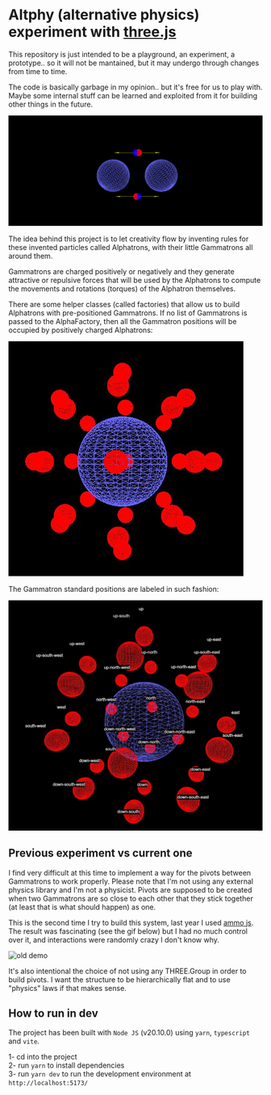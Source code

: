 # Altphy (alternative physics) experiment with [three.js](https://threejs.org/)

This repository is just intended to be a playground, an experiment, a prototype.. so it will not be mantained, but it may undergo through changes from time to time.

The code is basically garbage in my opinion.. but it's free for us to play with. Maybe some internal stuff can be learned and exploited from it for building other things in the future.

![demo](docs/assets/altphy-simple-demo.gif)

The idea behind this project is to let creativity flow by inventing rules for these invented particles called Alphatrons, with their little Gammatrons all around them.

Gammatrons are charged positively or negatively and they generate attractive or repulsive forces that will be used by the Alphatrons to compute the movements and rotations (torques) of the Alphatron themselves.

There are some helper classes (called factories) that allow us to build Alphatrons with pre-positioned Gammatrons. If no list of Gammatrons is passed to the AlphaFactory, then all the Gammatron positions will be occupied by positively charged Alphatrons:

![gamma positions](docs/assets/gamma-positions-no-labels.jpg)

The Gammatron standard positions are labeled in such fashion:

![gamma labels](docs/assets/gamma-positions.jpg)

## Previous experiment vs current one

I find very difficult at this time to implement a way for the pivots between Gammatrons to work properly. Please note that I'm not using any external physics library and I'm not a physicist.
Pivots are supposed to be created when two Gammatrons are so close to each other that they stick together (at least that is what should happen) as one.

This is the second time I try to build this system, last year I used [ammo js](https://github.com/kripken/ammo.js). The result was fascinating (see the gif below) but I had no much control over it, and interactions were randomly crazy I don't know why.

![old demo](docs/assets/last-year-altphy.gif)

It's also intentional the choice of not using any THREE.Group in order to build pivots. I want the structure to be hierarchically flat and to use "physics" laws if that makes sense.

## How to run in dev

The project has been built with `Node JS` (v20.10.0) using `yarn`, `typescript` and `vite`.

1- cd into the project  
2- run `yarn` to install dependencies  
3- run `yarn dev` to run the development environment at `http://localhost:5173/`
